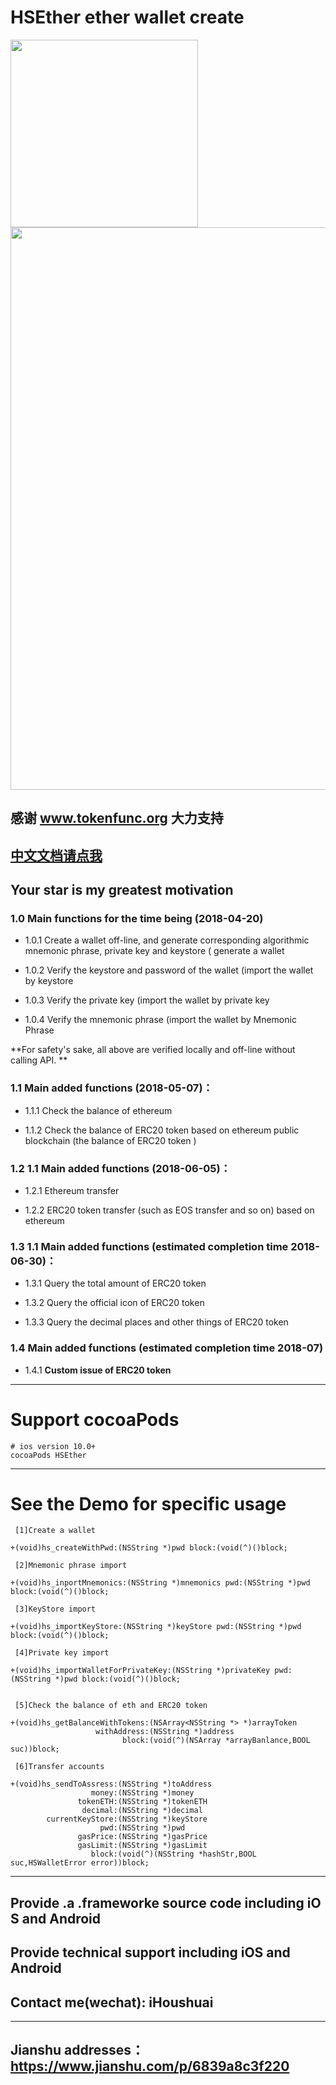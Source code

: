 # HSEther ether wallet create 



<img src="https://github.com/wolfhous/HSEther/blob/master/seedemo.gif" width="300" hegiht="420" align=center />

<img src="https://upload-images.jianshu.io/upload_images/2923333-3d96e2eb2a0d2df6.png" width="900" hegiht="420" align=center />


## 感谢 www.tokenfunc.org 大力支持
## [中文文档请点我](https://github.com/wolfhous/HSEther/blob/master/README_cn.md)

## Your star is my greatest motivation

### 1.0 Main functions for the time being (2018-04-20)

* 1.0.1 Create a wallet off-line, and generate corresponding algorithmic
mnemonic phrase, private key and keystore ( generate a wallet

* 1.0.2 Verify the keystore and password of the wallet (import the wallet by keystore

* 1.0.3 Verify the private key (import the wallet by private key 

* 1.0.4 Verify the mnemonic phrase (import the wallet by Mnemonic Phrase


**For safety's sake, all above are verified locally and off-line without calling API.
**


### 1.1	Main added functions (2018-05-07)：

* 1.1.1 Check the balance of ethereum

* 1.1.2 Check the balance of ERC20 token based on ethereum public blockchain (the balance of ERC20 token ) 

### 1.2 1.1	Main added functions (2018-06-05)：

* 1.2.1 Ethereum transfer

* 1.2.2 ERC20 token transfer (such as EOS transfer and so on) based on ethereum

### 1.3 1.1	Main added functions (estimated completion time 2018-06-30)：

* 1.3.1 Query the total amount of ERC20 token

* 1.3.2 Query the official icon of ERC20 token

* 1.3.3 Query the decimal places and other things of ERC20 token

### 1.4 Main added functions (estimated completion time 2018-07)

* 1.4.1 **Custom issue of ERC20 token**



------------------------------------------------
# Support cocoaPods
```
# ios version 10.0+
cocoaPods HSEther
```

------------------------------------------------
# See the Demo for specific usage
```
 [1]Create a wallet

+(void)hs_createWithPwd:(NSString *)pwd block:(void(^)()block;
                  
 [2]Mnemonic phrase import
 
+(void)hs_inportMnemonics:(NSString *)mnemonics pwd:(NSString *)pwd block:(void(^)()block;

 [3]KeyStore import
 
+(void)hs_importKeyStore:(NSString *)keyStore pwd:(NSString *)pwd block:(void(^)()block;

 [4]Private key import

+(void)hs_importWalletForPrivateKey:(NSString *)privateKey pwd:(NSString *)pwd block:(void(^)()block;


 [5]Check the balance of eth and ERC20 token

+(void)hs_getBalanceWithTokens:(NSArray<NSString *> *)arrayToken
                   withAddress:(NSString *)address
                         block:(void(^)(NSArray *arrayBanlance,BOOL suc))block;
                         
 [6]Transfer accounts
 
+(void)hs_sendToAssress:(NSString *)toAddress 
                  money:(NSString *)money 
               tokenETH:(NSString *)tokenETH 
                decimal:(NSString *)decimal 
        currentKeyStore:(NSString *)keyStore 
                    pwd:(NSString *)pwd 
               gasPrice:(NSString *)gasPrice 
               gasLimit:(NSString *)gasLimit 
                  block:(void(^)(NSString *hashStr,BOOL suc,HSWalletError error))block;
  ```                            
                              

------------------------------------------------
## Provide .a .frameworke source code including iOS and Android
## Provide technical support including iOS and Android
## Contact me(wechat): iHoushuai
------------------------------------------------
Jianshu addresses：https://www.jianshu.com/p/6839a8c3f220
------------------------------------------------
